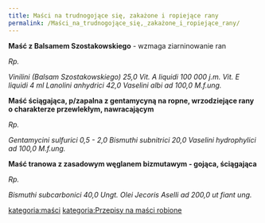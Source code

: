 ```yaml
---
title: Maści na trudnogojące się, zakażone i ropiejące rany
permalink: /Maści_na_trudnogojące_się,_zakażone_i_ropiejące_rany/
---
```


**Maść z Balsamem Szostakowskiego** - wzmaga ziarninowanie ran

*Rp.*

*Vinilini (Balsam Szostakowskiego) 25,0*
*Vit. A liquidi 100 000 j.m.*
*Vit. E liquidi 4 ml*
*Lanolini anhydrici 42,0*
*Vaselini albi ad 100,0*
*M.f.ung.*

**Maść ściągająca, p/zapalna z gentamycyną na ropne, wrzodziejące rany o charakterze przewlekłym, nawracającym**

*Rp.*

*Gentamycini sulfurici 0,5 - 2,0*
*Bismuthi subnitrici 20,0*
*Vaselini hydrophylici ad 100,0*
*M.f.ung.*

**Maść tranowa z zasadowym węglanem bizmutawym - gojąca, ściągająca**

*Rp.*

*Bismuthi subcarbonici 40,0*
*Ungt. Olei Jecoris Aselli ad 200,0*
*ut fiant ung.*

[kategoria:maści](/atopedia/kategoria:maści "wikilink") [kategoria:Przepisy na maści robione](/atopedia/kategoria:Przepisy_na_maści_robione "wikilink")